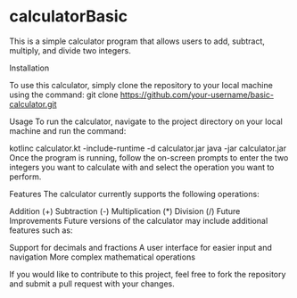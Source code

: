 # calculatorBasic

This is a simple calculator program that allows users to add, subtract, multiply, and divide two integers.

Installation

To use this calculator, simply clone the repository to your local machine using the command:
git clone https://github.com/your-username/basic-calculator.git

Usage
To run the calculator, navigate to the project directory on your local machine and run the command:

kotlinc calculator.kt -include-runtime -d calculator.jar
java -jar calculator.jar
Once the program is running, follow the on-screen prompts to enter the two integers you want to calculate with and select the operation you want to perform.

Features
The calculator currently supports the following operations:

Addition (+)
Subtraction (-)
Multiplication (*)
Division (/)
Future Improvements
Future versions of the calculator may include additional features such as:

Support for decimals and fractions
A user interface for easier input and navigation
More complex mathematical operations


If you would like to contribute to this project, feel free to fork the repository and submit a pull request with your changes.
